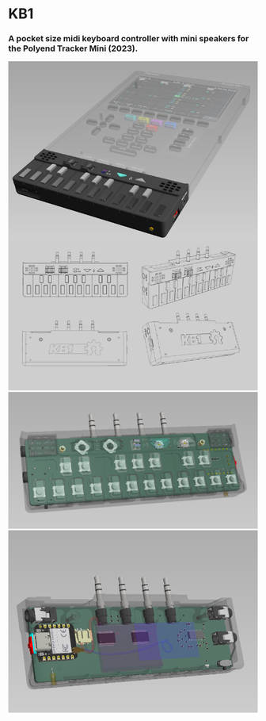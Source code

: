# **KB1**
### A pocket size midi keyboard controller with mini speakers for the Polyend Tracker Mini (2023).
![images/banner_1.jpg](https://github.com/PocketMidi/KB1/blob/main/images/banner_1.jpg)
![images/inner_1.png](https://github.com/PocketMidi/KB1/blob/main/images/inner_1.png)
![images/inner_2.png](https://github.com/PocketMidi/KB1/blob/main/images/inner_2.png)

